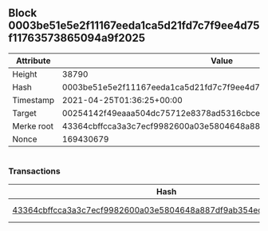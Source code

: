 ## Block 0003be51e5e2f11167eeda1ca5d21fd7c7f9ee4d75f11763573865094a9f2025

Attribute | Value
--- | ---
Height | 38790
Hash | 0003be51e5e2f11167eeda1ca5d21fd7c7f9ee4d75f11763573865094a9f2025
Timestamp | 2021-04-25T01:36:25+00:00
Target | 00254142f49eaaa504dc75712e8378ad5316cbcead634704b3734b6271167cc4
Merke root | 43364cbffcca3a3c7ecf9982600a03e5804648a887df9ab354ec1043425fcc6b
Nonce | 169430679

```

```

### Transactions

Hash | Amount
--- | ---
[43364cbffcca3a3c7ecf9982600a03e5804648a887df9ab354ec1043425fcc6b](43364cbffcca3a3c7ecf9982600a03e5804648a887df9ab354ec1043425fcc6b.md) | 10.00000000 SKEPTI 
